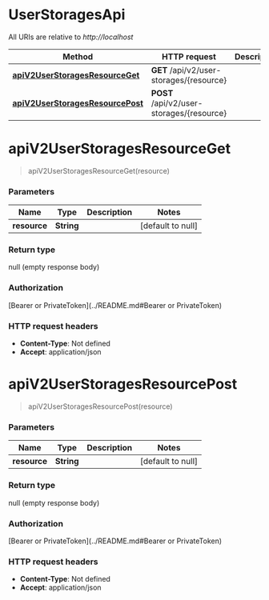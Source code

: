 # UserStoragesApi

All URIs are relative to *http://localhost*

| Method | HTTP request | Description |
|------------- | ------------- | -------------|
| [**apiV2UserStoragesResourceGet**](UserStoragesApi.md#apiV2UserStoragesResourceGet) | **GET** /api/v2/user-storages/{resource} |  |
| [**apiV2UserStoragesResourcePost**](UserStoragesApi.md#apiV2UserStoragesResourcePost) | **POST** /api/v2/user-storages/{resource} |  |


<a name="apiV2UserStoragesResourceGet"></a>
# **apiV2UserStoragesResourceGet**
> apiV2UserStoragesResourceGet(resource)



### Parameters

|Name | Type | Description  | Notes |
|------------- | ------------- | ------------- | -------------|
| **resource** | **String**|  | [default to null] |

### Return type

null (empty response body)

### Authorization

[Bearer or PrivateToken](../README.md#Bearer or PrivateToken)

### HTTP request headers

- **Content-Type**: Not defined
- **Accept**: application/json

<a name="apiV2UserStoragesResourcePost"></a>
# **apiV2UserStoragesResourcePost**
> apiV2UserStoragesResourcePost(resource)



### Parameters

|Name | Type | Description  | Notes |
|------------- | ------------- | ------------- | -------------|
| **resource** | **String**|  | [default to null] |

### Return type

null (empty response body)

### Authorization

[Bearer or PrivateToken](../README.md#Bearer or PrivateToken)

### HTTP request headers

- **Content-Type**: Not defined
- **Accept**: application/json


